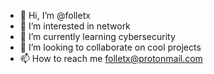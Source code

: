 - 👋 Hi, I’m @folletx
- 👀 I’m interested in network
- 🌱 I’m currently learning cybersecurity
- 💞️ I’m looking to collaborate on cool projects
- 📫 How to reach me folletx@protonmail.com

<!---
folletx/folletx is a ✨ special ✨ repository because its `README.md` (this file) appears on your GitHub profile.
You can click the Preview link to take a look at your changes.
--->
